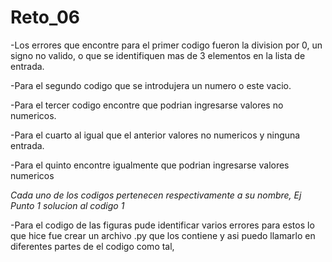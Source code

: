 # Reto_06
-Los errores que encontre para el primer codigo fueron la division por 0, un signo no valido, o que se identifiquen mas de 3 elementos en la lista de entrada.

-Para el segundo codigo que se introdujera un numero o este vacio.

-Para el tercer codigo encontre que podrian ingresarse valores no numericos.

-Para el cuarto al igual que el anterior valores no numericos y ninguna entrada.

-Para el quinto encontre igualmente que podrian ingresarse valores numericos

_Cada uno de los codigos pertenecen respectivamente a su nombre, Ej Punto 1 solucion al codigo 1_

-Para el codigo de las figuras pude identificar varios errores para estos lo que hice fue crear un archivo .py que los contiene y asi puedo llamarlo en diferentes partes de el codigo como tal,
